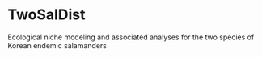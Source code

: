 # TwoSalDist
Ecological niche modeling and associated analyses for the two species of Korean endemic salamanders

